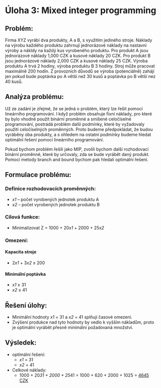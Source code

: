 # Úloha 3: Mixed integer programming

## Problém:

Firma XYZ vyrábí dva produkty, A a B, s využitím jediného stroje. Náklady na výrobu každého
produktu zahrnují jednorázové náklady na nastavní výroby a nákldy na každý kus vyrobeného
produktu. Pro produkt A jsou jednorázové náklady 1,000 CZK a kusové náklady 20 CZK. Pro
produkt B jsou jednorázové náklady 2,000 CZK a kusové náklady 25 CZK. Výroba produktu A trvá
2 hodiny, výroba produktu B 3 hodiny. Stroj může pracovat maximálně 200 hodin. Z provozních
důvodů se výroba (potenciálně) zahájí jen pokud bude poptávka po A větší než 30 kusů a poptávka
po B větší nez 40 kusů.

## Analýza problému:

Už ze zadání je zřejmé, že se jedná o problém, který lze řešit pomocí lineárního programování. I když problém obsahuje fixní náklady, pro které by bylo vhodné použít binární proměnné a smíšené celočíselné programování, postrádá problém další podmínky, které by vyžadovaly použití celočíselných proměnných. Proto budeme předpokládat, že budou vyráběny oba produkty, a s ohledem na ostatní podmínky budeme hledat optimální řešení pomocí lineárního programování.

Pokud bychom problém řešili jako MIP, zvolili bychom další rozhodovací binární proměnné, které by určovaly, zda se bude vyrábět daný produkt. Pomocí metody branch and bound bychom pak hledali optimální řešení.

## Formulace problému:

### Definice rozhodovacích proměnných:
- *x1* – počet vyrobených jednotek produktu A
- *x2* – počet vyrobených jednotek produktu B

### Cílová funkce:
- Minimalizovat Z = 1000 + 20*x1* + 2000 + 25*x2*

### Omezení:

#### Kapacita stroje
- 2*x1* + 3*x2* ≤ 200
#### Minimální poptávka
- *x1* ≥ 31
- *x2* ≥ 41

## Řešení úlohy:

- Minimální hodnoty *x1* = 31 a *x2* = 41  splňují časové omezení.
- Zvýšení produkce nad tyto hodnoty by vedlo k vyšším nákladům, proto je optimální vyrábět přesně minimální požadovaná množství.

## Výsledek:
- optimální řešení: 
    - *x1* = 31
    - *x2* = 41
- Celkové náklady:
    - 1000 + 20*31 + 2000 + 25*41 = 1000 + 620 + 2000 + 1025 = <ins>4645 CZK</ins>

